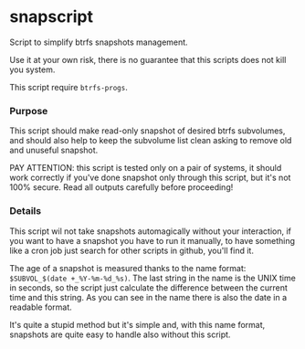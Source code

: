 # snapscript

Script to simplify btrfs snapshots management.

Use it at your own risk, there is no guarantee that this scripts does not kill you system.

This script require `btrfs-progs`.

### Purpose

This script should make read-only snapshot of desired btrfs subvolumes, and should also help to keep the subvolume list clean asking to remove old and unuseful snapshot.

PAY ATTENTION: this script is tested only on a pair of systems, it should work correctly if you've done snapshot only through this script, but it's not 100% secure.
Read all outputs carefully before proceeding!

### Details

This script wil not take snapshots automagically without your interaction, if you want to have a snapshot you have to run it manually, to have something like a cron job just search for other scripts in github, you'll find it.

The age of a snapshot is measured thanks to the name format: `$SUBVOL_$(date +_%Y-%m-%d_%s)`.
The last string in the name is the UNIX time in seconds, so the script just calculate the difference between the current time and this string.
As you can see in the name there is also the date in a readable format.

It's quite a stupid method but it's simple and, with this name format, snapshots are quite easy to handle also without this script.
